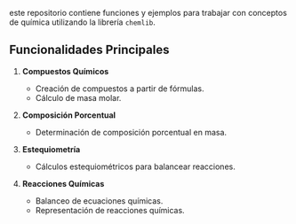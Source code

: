 este repositorio contiene funciones y ejemplos para trabajar con conceptos de química utilizando la librería `chemlib`.

## Funcionalidades Principales
1. **Compuestos Químicos**
   - Creación de compuestos a partir de fórmulas.
   - Cálculo de masa molar.
  
2. **Composición Porcentual**
   - Determinación de composición porcentual en masa.
3. **Estequiometría**
   - Cálculos estequiométricos para balancear reacciones.
  
4. **Reacciones Químicas**
   - Balanceo de ecuaciones químicas.
   - Representación de reacciones químicas.
